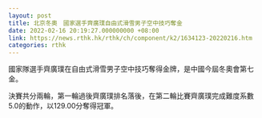```yaml
---
layout: post
title: 北京冬奧　國家選手齊廣璞自由式滑雪男子空中技巧奪金
date: 2022-02-16 20:19:27.000000000 +08:00
link: https://news.rthk.hk/rthk/ch/component/k2/1634123-20220216.htm
categories: rthk
---
```


國家隊選手齊廣璞在自由式滑雪男子空中技巧奪得金牌，是中國今屆冬奧會第七金。

決賽共分兩輪，第一輪過後齊廣璞排名落後，在第二輪比賽齊廣璞完成難度系數5.0的動作，以129.00分奪得冠軍。
